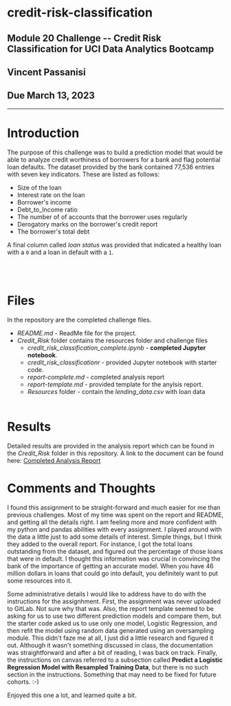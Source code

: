 # credit-risk-classification
## **Module 20 Challenge -- Credit Risk Classification for UCI Data Analytics Bootcamp**

## Vincent Passanisi

## Due March 13, 2023

---

# **Introduction**

The purpose of this challenge was to build a prediction model that would be able to analyze credit worthiness of borrowers for a bank and flag potential loan defaults. The dataset provided by the bank contained 77,536 entries with seven key indicators. These are listed as follows:

* Size of the loan
* Interest rate on the loan
* Borrower's income 
* Debt_to_Income ratio
* The number of of accounts that the borrower uses regularly
* Derogatory marks on the borrower's credit report
* The borrower's total debt

A final column called *loan status* was provided that indicated a healthy loan with a `0` and a loan in default with a `1`.

<br/><br/>

# **Files**

In the repository are the completed challenge files.

* *README.md* - ReadMe file for the project.
* *Credit_Risk* folder contains the resources folder and challenge files
    * *credit_risk_classification_complete.ipynb* - **completed Jupyter notebook**.
    * *credit_risk_classificationr* - provided Jupyter notebook with starter code.
    * *report-complete.md* - completed analysis report
    * *report-template.md* - provided template for the anylsis report.
    * *Resources* folder - contain the *lending_data.csv* with loan data
<br/><br/>

# **Results**

Detailed results are provided in the analysis report which can be found in the *Credit_Risk* folder in this repository.
A link to the document can be found here: [Completed Analysis Report](https://github.com/vgpass/credit-risk-classification/blob/main/Credit_Risk/report-complete.md)

# **Comments and Thoughts**

I found this assignment to be straight-forward and much easier for me than previous challenges. Most of my time was spent on the report and README, and getting all the details right. I am feeling more and more confident with my python and pandas abilities with every assignment. I played around with the data a little just to add some details of interest. Simple things, but I think they added to the overall report. For instance, I got the total loans outstanding from the dataset, and figured out the percentage of those loans that were in default. I thought this information was crucial in convincing the bank of the importance of getting an accurate model. When you have 46 million dollars in loans that could go into default, you definitely want to put some resources into it.

Some administrative details I would like to address have to do with the instructions for the assignhment. First, the assignment was never uploaded to GitLab. Not sure why that was. Also, the report template seemed to be asking for us to use two different prediction models and compare them, but the starter code asked us to use only one model, Logistic Regression, and then refit the model using random data generated using an oversampling module. This didn't faze me at all, I just did a little research and figured it out. Although it wasn't something discussed in class, the documentation was straightforward and after a bit of reading, I was back on track. Finally, the instructions on canvas referred to a subsection called **Predict a Logistic Regression Model with Resampled Training Data**, but there is no such section in the instructions. Something that may need to be fixed for future cohorts. :-)

Enjoyed this one a lot, and learned quite a bit.








